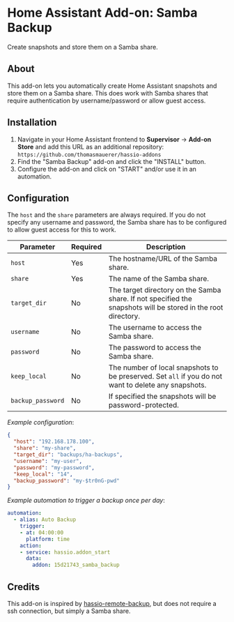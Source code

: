 # Home Assistant Add-on: Samba Backup

Create snapshots and store them on a Samba share.

## About

This add-on lets you automatically create Home Assistant snapshots and store them on a Samba share. This does work with Samba shares that require authentication by username/password or allow guest access.

## Installation

1. Navigate in your Home Assistant frontend to **Supervisor** -> **Add-on Store** and add this URL as an additional repository: `https://github.com/thomasmauerer/hassio-addons`
2. Find the "Samba Backup" add-on and click the "INSTALL" button.
3. Configure the add-on and click on "START" and/or use it in an automation.

## Configuration

The `host` and the `share` parameters are always required. If you do not specify any username and password, the Samba share has to be configured to allow guest access for this to work.

|Parameter|Required|Description|
|---------|--------|-----------|
|`host`|Yes|The hostname/URL of the Samba share.|
|`share`|Yes|The name of the Samba share.|
|`target_dir`|No|The target directory on the Samba share. If not specified the snapshots will be stored in the root directory.|
|`username`|No|The username to access the Samba share.|
|`password`|No|The password to access the Samba share.|
|`keep_local`|No|The number of local snapshots to be preserved. Set `all` if you do not want to delete any snapshots.|
|`backup_password`|No|If specified the snapshots will be password-protected.|

_Example configuration_:
```json
{
  "host": "192.168.178.100",
  "share": "my-share",
  "target_dir": "backups/ha-backups",
  "username": "my-user",
  "password": "my-password",
  "keep_local": "14",
  "backup_password": "my-$tr0nG-pwd"
}
```

_Example automation to trigger a backup once per day_:
```yaml
automation:
  - alias: Auto Backup
    trigger:
    - at: 04:00:00
      platform: time
    action:
    - service: hassio.addon_start
      data:
        addon: 15d21743_samba_backup
```

## Credits
This add-on is inspired by [hassio-remote-backup](https://github.com/overkill32/hassio-remote-backup), but does not require a ssh connection, but simply a Samba share.
